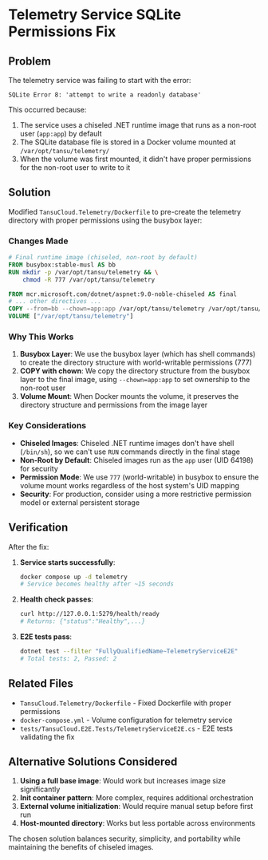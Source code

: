 # Telemetry Service SQLite Permissions Fix

## Problem

The telemetry service was failing to start with the error:
```
SQLite Error 8: 'attempt to write a readonly database'
```

This occurred because:
1. The service uses a chiseled .NET runtime image that runs as a non-root user (`app:app`) by default
2. The SQLite database file is stored in a Docker volume mounted at `/var/opt/tansu/telemetry/`
3. When the volume was first mounted, it didn't have proper permissions for the non-root user to write to it

## Solution

Modified `TansuCloud.Telemetry/Dockerfile` to pre-create the telemetry directory with proper permissions using the busybox layer:

### Changes Made

```dockerfile
# Final runtime image (chiseled, non-root by default)
FROM busybox:stable-musl AS bb
RUN mkdir -p /var/opt/tansu/telemetry && \
    chmod -R 777 /var/opt/tansu/telemetry

FROM mcr.microsoft.com/dotnet/aspnet:9.0-noble-chiseled AS final
# ... other directives ...
COPY --from=bb --chown=app:app /var/opt/tansu/telemetry /var/opt/tansu/telemetry
VOLUME ["/var/opt/tansu/telemetry"]
```

### Why This Works

1. **Busybox Layer**: We use the busybox layer (which has shell commands) to create the directory structure with world-writable permissions (777)
2. **COPY with chown**: We copy the directory structure from the busybox layer to the final image, using `--chown=app:app` to set ownership to the non-root user
3. **Volume Mount**: When Docker mounts the volume, it preserves the directory structure and permissions from the image layer

### Key Considerations

- **Chiseled Images**: Chiseled .NET runtime images don't have shell (`/bin/sh`), so we can't use `RUN` commands directly in the final stage
- **Non-Root by Default**: Chiseled images run as the `app` user (UID 64198) for security
- **Permission Mode**: We use `777` (world-writable) in busybox to ensure the volume mount works regardless of the host system's UID mapping
- **Security**: For production, consider using a more restrictive permission model or external persistent storage

## Verification

After the fix:

1. **Service starts successfully**:
   ```bash
   docker compose up -d telemetry
   # Service becomes healthy after ~15 seconds
   ```

2. **Health check passes**:
   ```bash
   curl http://127.0.0.1:5279/health/ready
   # Returns: {"status":"Healthy",...}
   ```

3. **E2E tests pass**:
   ```bash
   dotnet test --filter "FullyQualifiedName~TelemetryServiceE2E"
   # Total tests: 2, Passed: 2
   ```

## Related Files

- `TansuCloud.Telemetry/Dockerfile` - Fixed Dockerfile with proper permissions
- `docker-compose.yml` - Volume configuration for telemetry service
- `tests/TansuCloud.E2E.Tests/TelemetryServiceE2E.cs` - E2E tests validating the fix

## Alternative Solutions Considered

1. **Using a full base image**: Would work but increases image size significantly
2. **Init container pattern**: More complex, requires additional orchestration
3. **External volume initialization**: Would require manual setup before first run
4. **Host-mounted directory**: Works but less portable across environments

The chosen solution balances security, simplicity, and portability while maintaining the benefits of chiseled images.

